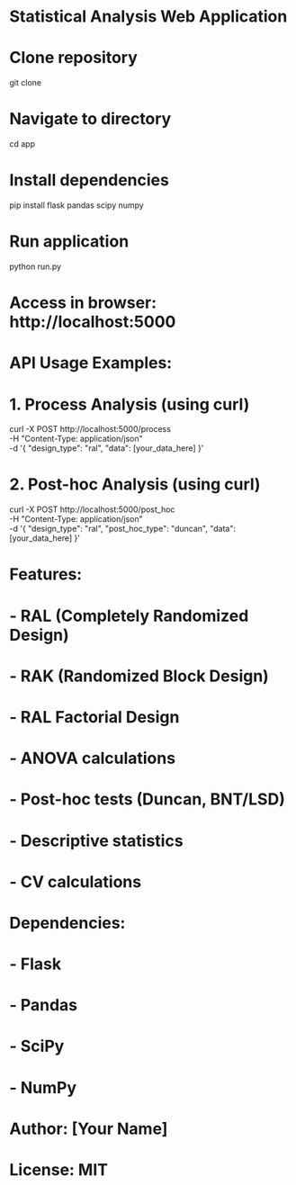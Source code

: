 # Statistical Analysis Web Application

# Clone repository
git clone <repository-url>

# Navigate to directory
cd app

# Install dependencies
pip install flask pandas scipy numpy

# Run application
python run.py

# Access in browser: http://localhost:5000

# API Usage Examples:

# 1. Process Analysis (using curl)
curl -X POST http://localhost:5000/process \
-H "Content-Type: application/json" \
-d '{
  "design_type": "ral",
  "data": [your_data_here]
}'

# 2. Post-hoc Analysis (using curl)
curl -X POST http://localhost:5000/post_hoc \
-H "Content-Type: application/json" \
-d '{
  "design_type": "ral",
  "post_hoc_type": "duncan",
  "data": [your_data_here]
}'

# Features:
# - RAL (Completely Randomized Design)
# - RAK (Randomized Block Design)
# - RAL Factorial Design
# - ANOVA calculations
# - Post-hoc tests (Duncan, BNT/LSD)
# - Descriptive statistics
# - CV calculations

# Dependencies:
# - Flask
# - Pandas
# - SciPy
# - NumPy

# Author: [Your Name]
# License: MIT
